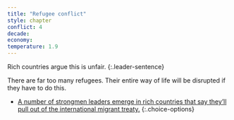 ```yaml
---
title: "Refugee conflict"
style: chapter
conflict: 4
decade: 
economy: 
temperature: 1.9
---
```


Rich countries argue this is unfair. 
{:.leader-sentence}

There are far too many refugees. Their entire way of life will be disrupted if they have to do this.

- [A number of strongmen leaders emerge in rich countries that say they’ll pull out of the international migrant treaty.](chapter_strongmen.html)
{:.choice-options}
